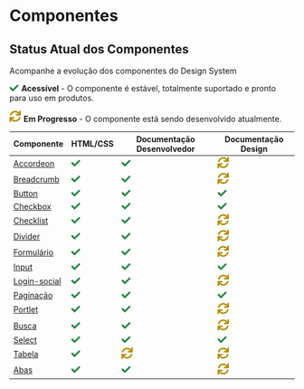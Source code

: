 # Componentes

## Status Atual dos Componentes

Acompanhe a evolução dos componentes do Design System

![Acessivel](assets/images/overview/check.png) **Acessível** - O componente é estável, totalmente suportado e pronto para uso em produtos.

![Em Progresso](assets/images/overview/sync.png) **Em Progresso** - O componente está sendo desenvolvido atualmente.

| Componente | HTML/CSS | Documentação Desenvolvedor | Documentação Design
|-|-|-|-|
|[Accordeon](/ds/showcase/componentes/accordeon)|![Acessivel](assets/images/overview/check.png)|![Acessivel](assets/images/overview/check.png)|![Em Progresso](assets/images/overview/sync.png)|
|[Breadcrumb](/ds/showcase/componentes/breadcrumb)|![Acessivel](assets/images/overview/check.png)|![Acessivel](assets/images/overview/check.png)|![Em Progresso](assets/images/overview/sync.png)|
|[Button](/ds/showcase/componentes/button)|![Acessivel](assets/images/overview/check.png)|![Acessivel](assets/images/overview/check.png)|![Acessivel](assets/images/overview/check.png)|
|[Checkbox](/ds/showcase/componentes/checkbox)|![Acessivel](assets/images/overview/check.png)|![Acessivel](assets/images/overview/check.png)|![Acessivel](assets/images/overview/check.png)|
|[Checklist](/ds/showcase/componentes/checklist)|![Acessivel](assets/images/overview/check.png)|![Acessivel](assets/images/overview/check.png)|![Em Progresso](assets/images/overview/sync.png)|
|[Divider](/ds/showcase/componentes/divider)|![Acessivel](assets/images/overview/check.png)|![Acessivel](assets/images/overview/check.png)|![Em Progresso](assets/images/overview/sync.png)|
|[Formulário](/ds/showcase/componentes/form)|![Acessivel](assets/images/overview/check.png)|![Acessivel](assets/images/overview/check.png)|![Em Progresso](assets/images/overview/sync.png)|
|[Input](/ds/showcase/componentes/input)|![Acessivel](assets/images/overview/check.png)|![Acessivel](assets/images/overview/check.png)|![Acessivel](assets/images/overview/check.png)|
|[Login-social](/ds/showcase/componentes/login-social)|![Acessivel](assets/images/overview/check.png)|![Acessivel](assets/images/overview/check.png)|![Em Progresso](assets/images/overview/sync.png)|
|[Paginação](/ds/showcase/componentes/pagination)|![Acessivel](assets/images/overview/check.png)|![Acessivel](assets/images/overview/check.png)|![Acessivel](assets/images/overview/check.png)|
|[Portlet](/ds/showcase/componentes/portlet)|![Acessivel](assets/images/overview/check.png)|![Acessivel](assets/images/overview/check.png)|![Em Progresso](assets/images/overview/sync.png)|
|[Busca](/ds/showcase/componentes/search)|![Acessivel](assets/images/overview/check.png)|![Acessivel](assets/images/overview/check.png)|![Em Progresso](assets/images/overview/sync.png)|
|[Select](/ds/showcase/componentes/select)|![Acessivel](assets/images/overview/check.png)|![Acessivel](assets/images/overview/check.png)|![Acessivel](assets/images/overview/check.png)|
|[Tabela](/ds/showcase/componentes/table)|![Acessivel](assets/images/overview/check.png)|![Em Progresso](assets/images/overview/sync.png)|![Em Progresso](assets/images/overview/sync.png)|
|[Abas](/ds/showcase/componentes/tabs)|![Acessivel](assets/images/overview/check.png)|![Acessivel](assets/images/overview/check.png)|![Em Progresso](assets/images/overview/sync.png)|